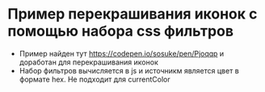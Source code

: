 # Пример перекрашивания иконок с помощью набора css фильтров

- Пример найден тут https://codepen.io/sosuke/pen/Pjoqqp и доработан для перекрашивания иконок
- Набор фильтров вычисляется в js и источникм является цвет в формате hex. Не подходит для currentColor